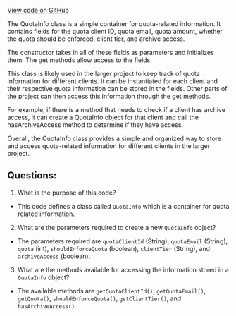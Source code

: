 [View code on GitHub](https://github.com/misbahsy/the-algorithm/src/java/com/twitter/search/earlybird_root/quota/QuotaInfo.java)

The QuotaInfo class is a simple container for quota-related information. It contains fields for the quota client ID, quota email, quota amount, whether the quota should be enforced, client tier, and archive access. 

The constructor takes in all of these fields as parameters and initializes them. The get methods allow access to the fields. 

This class is likely used in the larger project to keep track of quota information for different clients. It can be instantiated for each client and their respective quota information can be stored in the fields. Other parts of the project can then access this information through the get methods. 

For example, if there is a method that needs to check if a client has archive access, it can create a QuotaInfo object for that client and call the hasArchiveAccess method to determine if they have access. 

Overall, the QuotaInfo class provides a simple and organized way to store and access quota-related information for different clients in the larger project.
## Questions: 
 1. What is the purpose of this code?
- This code defines a class called `QuotaInfo` which is a container for quota related information.

2. What are the parameters required to create a new `QuotaInfo` object?
- The parameters required are `quotaClientId` (String), `quotaEmail` (String), `quota` (int), `shouldEnforceQuota` (boolean), `clientTier` (String), and `archiveAccess` (boolean).

3. What are the methods available for accessing the information stored in a `QuotaInfo` object?
- The available methods are `getQuotaClientId()`, `getQuotaEmail()`, `getQuota()`, `shouldEnforceQuota()`, `getClientTier()`, and `hasArchiveAccess()`.